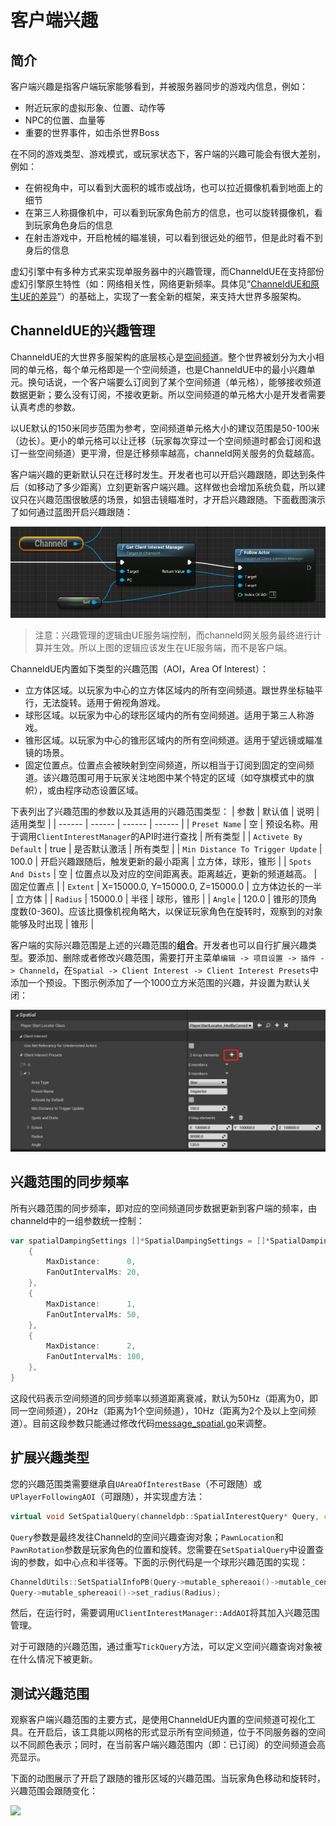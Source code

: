 # 客户端兴趣
## 简介
客户端兴趣是指客户端玩家能够看到，并被服务器同步的游戏内信息，例如：
- 附近玩家的虚拟形象、位置、动作等
- NPC的位置、血量等
- 重要的世界事件，如击杀世界Boss

在不同的游戏类型、游戏模式，或玩家状态下，客户端的兴趣可能会有很大差别，例如：
- 在俯视角中，可以看到大面积的城市或战场，也可以拉近摄像机看到地面上的细节
- 在第三人称摄像机中，可以看到玩家角色前方的信息，也可以旋转摄像机，看到玩家角色身后的信息
- 在射击游戏中，开启枪械的瞄准镜，可以看到很远处的细节，但是此时看不到身后的信息

虚幻引擎中有多种方式来实现单服务器中的兴趣管理，而ChanneldUE在支持部份虚幻引擎原生特性（如：网络相关性，网络更新频率。具体见“[ChanneldUE和原生UE的差异](native-ue-comparison.md)”）的基础上，实现了一套全新的框架，来支持大世界多服架构。

## ChanneldUE的兴趣管理
ChanneldUE的大世界多服架构的底层核心是[空间频道](use-spatial-channel.md#71空间频道简介)。整个世界被划分为大小相同的单元格，每个单元格即是一个空间频道，也是ChanneldUE中的最小兴趣单元。换句话说，一个客户端要么订阅到了某个空间频道（单元格），能够接收频道数据更新；要么没有订阅，不接收更新。所以空间频道的单元格大小是开发者需要认真考虑的参数。

以UE默认的150米同步范围为参考，空间频道单元格大小的建议范围是50-100米（边长）。更小的单元格可以让迁移（玩家每次穿过一个空间频道时都会订阅和退订一些空间频道）更平滑，但是迁移频率越高，channeld网关服务的负载越高。

客户端兴趣的更新默认只在迁移时发生。开发者也可以开启兴趣跟随，即达到条件后（如移动了多少距离）立刻更新客户端兴趣。这样做也会增加系统负载，所以建议只在兴趣范围很敏感的场景，如狙击镜瞄准时，才开启兴趣跟随。下面截图演示了如何通过蓝图开启兴趣跟随：

![](../images/interest_follow_actor.png)
> 注意：兴趣管理的逻辑由UE服务端控制，而channeld网关服务最终进行计算并生效。所以上图的逻辑应该发生在UE服务端，而不是客户端。

ChanneldUE内置如下类型的兴趣范围（AOI，Area Of Interest）：
- 立方体区域。以玩家为中心的立方体区域内的所有空间频道。跟世界坐标轴平行，无法旋转。适用于俯视角游戏。
- 球形区域。以玩家为中心的球形区域内的所有空间频道。适用于第三人称游戏。
- 锥形区域。以玩家为中心的锥形区域内的所有空间频道。适用于望远镜或瞄准镜的场景。
- 固定位置点。位置点会被映射到空间频道，所以相当于订阅到固定的空间频道。该兴趣范围可用于玩家关注地图中某个特定的区域（如夺旗模式中的旗帜），或由程序动态设置区域。

下表列出了兴趣范围的参数以及其适用的兴趣范围类型：
| 参数 | 默认值 | 说明 | 适用类型 |
| ------ | ------ | ------ | ------ |
| `Preset Name` | 空 | 预设名称。用于调用`ClientInterestManager`的API时进行查找 | 所有类型 |
| `Activete By Default` | true | 是否默认激活 | 所有类型 |
| `Min Distance To Trigger Update` | 100.0 | 开启兴趣跟随后，触发更新的最小距离 | 立方体，球形，锥形 |
| `Spots And Dists` | 空 | 位置点以及对应的空间距离表。距离越近，更新的频道越高。 | 固定位置点 |
| `Extent` | X=15000.0, Y=15000.0, Z=15000.0 | 立方体边长的一半 | 立方体 |
| `Radius` | 15000.0 | 半径 | 球形，锥形 |
| `Angle` | 120.0 | 锥形的顶角度数(0-360)。应该比摄像机视角略大，以保证玩家角色在旋转时，观察到的对象能够及时出现 | 锥形 |

客户端的实际兴趣范围是上述的兴趣范围的**组合**。开发者也可以自行扩展兴趣类型。要添加、删除或者修改兴趣范围，需要打开主菜单`编辑 -> 项目设置 -> 插件 -> Channeld`，在`Spatial -> Client Interest -> Client Interest Presets`中添加一个预设。下图示例添加了一个1000立方米范围的兴趣，并设置为默认关闭：

![](../images/add_box_interest.png)

## 兴趣范围的同步频率
所有兴趣范围的同步频率，即对应的空间频道同步数据更新到客户端的频率，由channeld中的一组参数统一控制：
```go
var spatialDampingSettings []*SpatialDampingSettings = []*SpatialDampingSettings{
	{
		MaxDistance:      0,
		FanOutIntervalMs: 20,
	},
	{
		MaxDistance:      1,
		FanOutIntervalMs: 50,
	},
	{
		MaxDistance:      2,
		FanOutIntervalMs: 100,
	},
}
```

这段代码表示空间频道的同步频率以频道距离衰减，默认为50Hz（距离为0，即同一空间频道），20Hz（距离为1个空间频道），10Hz（距离为2个及以上空间频道）。目前这段参数只能通过修改代码[message_spatial.go](/../../../channeld/blob/master/pkg/channeld/message_spatial.go)来调整。

## 扩展兴趣类型
您的兴趣范围类需要继承自`UAreaOfInterestBase`（不可跟随）或`UPlayerFollowingAOI`（可跟随），并实现虚方法：
```cpp
virtual void SetSpatialQuery(channeldpb::SpatialInterestQuery* Query, const FVector& PawnLocation, const FRotator& PawnRotation) override;
```
`Query`参数是最终发往Channeld的空间兴趣查询对象；`PawnLocation`和`PawnRotation`参数是玩家角色的位置和旋转。您需要在`SetSpatialQuery`中设置查询的参数，如中心点和半径等。下面的示例代码是一个球形兴趣范围的实现：
```cpp
ChanneldUtils::SetSpatialInfoPB(Query->mutable_sphereaoi()->mutable_center(), PawnLocation);
Query->mutable_sphereaoi()->set_radius(Radius);
```
然后，在运行时，需要调用`UClientInterestManager::AddAOI`将其加入兴趣范围管理。

对于可跟随的兴趣范围，通过重写`TickQuery`方法，可以定义空间兴趣查询对象被在什么情况下被更新。

## 测试兴趣范围
观察客户端兴趣范围的主要方式，是使用ChanneldUE内置的空间频道可视化工具。在开启后，该工具能以网格的形式显示所有空间频道，位于不同服务器的空间以不同颜色表示；同时，在当前客户端兴趣范围内（即：已订阅）的空间频道会高亮显示。

下面的动图展示了开启了跟随的锥形区域的兴趣范围。当玩家角色移动和旋转时，兴趣范围会跟随变化：

![](../images/cone_interest.gif)